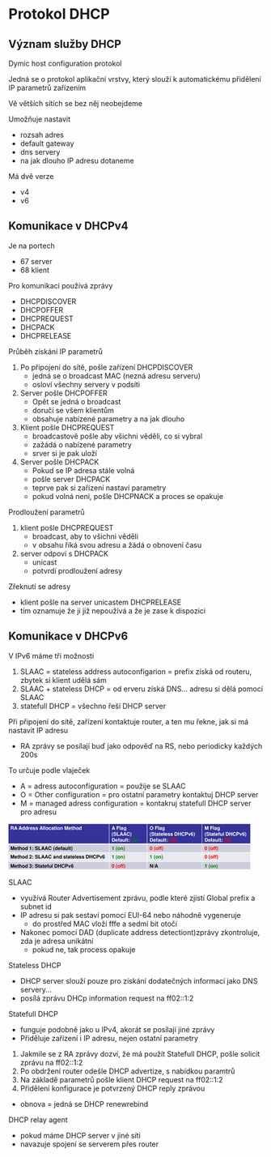 # Protokol DHCP

## Význam služby DHCP

Dymic host configuration protokol

Jedná se o protokol aplikační vrstvy, který slouží k automatickému přidělení IP parametrů zařízením

Vě větších sítích se bez něj neobejdeme

Umožňuje nastavit
- rozsah adres
- default gateway
- dns servery
- na jak dlouho IP adresu dotaneme

Má dvě verze
- v4
- v6

## Komunikace v DHCPv4

Je na portech
- 67 server
- 68 klient

Pro komunikaci používá zprávy
- DHCPDISCOVER
- DHCPOFFER
- DHCPREQUEST
- DHCPACK
- DHCPRELEASE

Průběh získání IP parametrů
1. Po připojení do sítě, pošle zařízení DHCPDISCOVER
    - jedná se o broadcast MAC (nezná adresu serveru)
    - osloví všechny servery v podsíti
2. Server pošle DHCPOFFER
    - Opět se jedná o broadcast
    - doručí se všem klientům
    - obsahuje nabízené parametry a na jak dlouho
3. Klient pošle DHCPREQUEST
    - broadcastově pošle aby všichni věděli, co si vybral
    - zažádá o nabízené parametry
    - srver si je pak uloží
4. Server pošle DHCPACK
    - Pokud se IP adresa stále volná
    - pošle server DHCPACK
    - teprve pak si zařízení nastaví parametry
    - pokud volná neni, pošle DHCPNACK a proces se opakuje

Prodloužení parametrů
1. klient pošle DHCPREQUEST
   - broadcast, aby to všichni věděli
   - v obsahu říká svou adresu a žádá o obnovení času
2. server odpoví s DHCPACK
   - unicast
   - potvrdí prodloužení adresy

Zřeknutí se adresy
- klient pošle na server unicastem DHCPRELEASE
- tím oznamuje že ji již nepoužívá a že je zase k dispozici

## Komunikace v DHCPv6

V IPv6 máme tři možnosti
1. SLAAC = stateless address autoconfigarion = prefix získá od routeru, zbytek si klient udělá sám
2. SLAAC + stateless DHCP = od erveru získá DNS... adresu si dělá pomocí SLAAC
3. statefull DHCP = všechno řeší DHCP server
   
Při připojení do sítě, zařízení kontaktuje router, a ten mu řekne, jak si má nastavit IP adresu
- RA zprávy se posílají buď jako odpověď na RS, nebo periodicky každých 200s

To určuje podle vlaječek
- A = adress autoconfiguration = použije se SLAAC
- O = Other configuration = pro ostatní parametry kontaktuj DHCP server
- M = managed adress configuration = kontakruj statefull DHCP server pro adresu
  
![alt text](/obrazky/dhcp_vlajecky.png)

SLAAC
- využívá Router Advertisement zprávu, podle které zjistí Global prefix a subnet id
- IP adresu si pak sestaví pomocí EUI-64 nebo náhodně vygeneruje
  - do prostřed MAC vloží fffe a sedmí bit otočí
- Nakonec pomocí DAD (duplicate address detectiont)zprávy zkontroluje, zda je adresa unikátní
  - pokud ne, tak process opakuje

Stateless DHCP
- DHCP server slouží pouze pro získání dodatečných informací jako DNS servery...
- posílá zprávu DHCp information request na ff02::1:2

Statefull DHCP
- funguje podobně jako u IPv4, akorát se posílají jiné zprávy
- Přiděluje zařízení i IP adresu, nejen ostatní parametry
1. Jakmile se z RA zprávy dozví, že má použít Statefull DHCP, pošle solicit zprávu na ff02::1:2
2. Po obdržení router odešle DHCP advertize, s nabídkou paramtrů
3. Na základě parametrů pošle klient DHCP request na ff02::1:2
4. Přidělení konfigurace je potvrzený DHCP reply zprávou
- obnova = jedná se DHCP renewrebind

DHCP relay agent
- pokud máme DHCP server v jiné síti
- navazuje spojení se serverem přes router